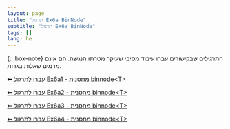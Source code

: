 ```yaml
---
layout: page
title: "תרגול Ex6a BinNode"
subtitle: "תרגול Ex6a BinNode"
tags: []
lang: he
---
```


{: .box-note}
התרגילים שבקישורים עברו עיבוד מסיבי שעיקר מטרתו הנגשה. הם אינם מדמים שאלות בגרות.

[⬅ עברו לתרגול Ex6a1 - מחסנית binnode\<T\>](/cst/6binnode/Ex6a1binnode)

[⬅ עברו לתרגול Ex6a2 - מחסנית binnode\<T\>](/cst/6binnode/Ex6a2binnode)

[⬅ עברו לתרגול Ex6a3 - מחסנית binnode\<T\>](/cst/6binnode/Ex6a3binnode)

[⬅ עברו לתרגול Ex6a4 - מחסנית binnode\<T\>](/cst/6binnode/Ex6a4binnode)



